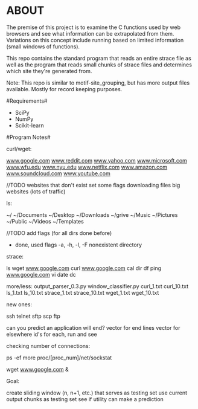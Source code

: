 # ABOUT #

The premise of this project is to examine the C functions used by web browsers and see what information can be extrapolated from them. Variations on this concept include running based on limited information (small windows of functions).

This repo contains the standard program that reads an entire strace file as well as the program that reads small chunks of strace files and determines which site they're generated from.

Note: This repo is similar to motif-site_grouping, but has more output files available. Mostly for record keeping purposes.

#Requirements#
- SciPy
- NumPy
- Scikit-learn


#Program Notes#

curl/wget:

www.google.com
www.reddit.com
www.yahoo.com
www.microsoft.com
www.wfu.edu
www.nyu.edu
www.netflix.com
www.amazon.com
www.soundcloud.com
www.youtube.com

//TODO
websites that don't exist
set some flags
downloading files
big websites (lots of traffic)

ls:

~/
~/Documents
~/Desktop
~/Downloads
~/grive
~/Music
~/Pictures
~/Public
~/Videos
~/Templates

//TODO
add flags (for all dirs done before)
- done, used flags -a, -h, -l, -F
nonexistent directory

strace:

ls
wget www.google.com
curl www.google.com
cal
dir
df
ping www.google.com
vi
date
dc

more/less:
output_parser_0.3.py
window_classifier.py
curl_1.txt
curl_10.txt
ls_1.txt
ls_10.txt
strace_1.txt
strace_10.txt
wget_1.txt
wget_10.txt


new ones:

ssh
telnet
sftp
scp
ftp


can you predict an application will end?
vector for end lines
vector for elsewhere
id's for each, run and see

checking number of connections:

ps -ef
more proc/[proc_num]/net/sockstat

wget www.google.com & 


Goal:

create sliding window (n, n+1, etc.)
that serves as testing set
use current output chunks as testing set
see if utility can make a prediction
